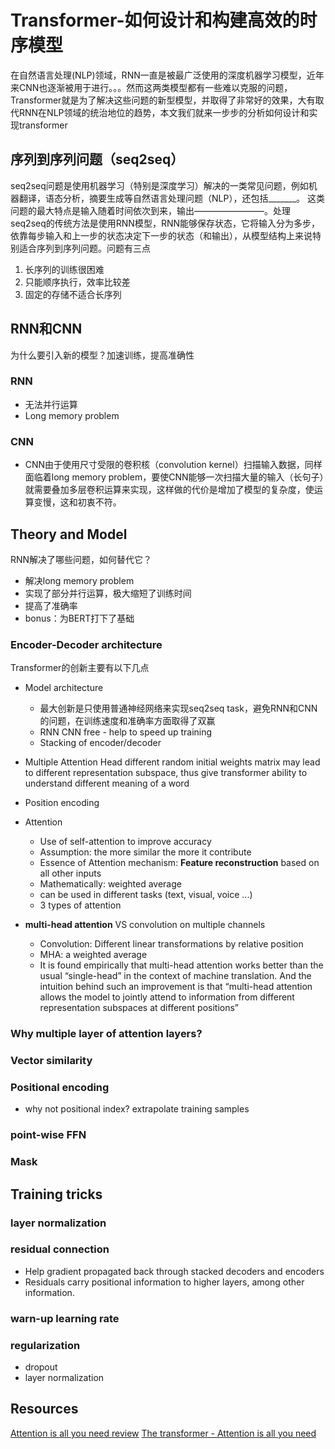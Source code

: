 # Transformer-如何设计和构建高效的时序模型
在自然语言处理(NLP)领域，RNN一直是被最广泛使用的深度机器学习模型，近年来CNN也逐渐被用于进行。。。然而这两类模型都有一些难以克服的问题，Transformer就是为了解决这些问题的新型模型，并取得了非常好的效果，大有取代RNN在NLP领域的统治地位的趋势，本文我们就来一步步的分析如何设计和实现transformer

## 序列到序列问题（seq2seq）
seq2seq问题是使用机器学习（特别是深度学习）解决的一类常见问题，例如机器翻译，语态分析，摘要生成等自然语言处理问题（NLP），还包括_______。 这类问题的最大特点是输入随着时间依次到来，输出————————。处理seq2seq的传统方法是使用RNN模型，RNN能够保存状态，它将输入分为多步，依靠每步输入和上一步的状态决定下一步的状态（和输出），从模型结构上来说特别适合序列到序列问题。问题有三点
1. 长序列的训练很困难
2. 只能顺序执行，效率比较差
3. 固定的存储不适合长序列


## RNN和CNN
为什么要引入新的模型？加速训练，提高准确性
### RNN
- 无法并行运算
- Long memory problem
### CNN
- CNN由于使用尺寸受限的卷积核（convolution kernel）扫描输入数据，同样面临着long memory problem，要使CNN能够一次扫描大量的输入（长句子）就需要叠加多层卷积运算来实现，这样做的代价是增加了模型的复杂度，使运算变慢，这和初衷不符。

## Theory and Model
RNN解决了哪些问题，如何替代它？

- 解决long memory problem
- 实现了部分并行运算，极大缩短了训练时间
- 提高了准确率
- bonus：为BERT打下了基础
### Encoder-Decoder architecture
Transformer的创新主要有以下几点
- Model architecture
	- 最大创新是只使用普通神经网络来实现seq2seq task，避免RNN和CNN的问题，在训练速度和准确率方面取得了双赢
	- RNN CNN free - help to speed up training
	- Stacking of encoder/decoder
- Multiple Attention Head
different random initial weights matrix may lead to different representation subspace, thus give transformer ability to understand different meaning of a word
- Position encoding

- Attention 
	- Use of self-attention to improve accuracy
	- Assumption: the more similar the more it contribute
	- Essence of Attention mechanism: **Feature reconstruction** based on all other inputs
	- Mathematically: weighted average
	- can be used in different tasks (text, visual, voice ...)
	- 3 types of attention

- **multi-head attention** VS convolution on multiple channels
	- Convolution: Different linear transformations by relative position
	- MHA: a weighted average 
	- It is found empirically that multi-head attention works better than the usual “single-head” in the context of machine translation. And the intuition behind such an improvement is that “multi-head attention allows the model to jointly attend to information from different representation subspaces at different positions”
### Why multiple layer of attention layers?
### Vector similarity
### Positional encoding
- why not positional index? extrapolate training samples
### point-wise FFN
### Mask
## Training tricks
### layer normalization
### residual connection
- Help gradient propagated back through stacked decoders and encoders
- Residuals carry positional information to higher layers, among other information.
### warn-up learning rate
### regularization
- dropout
- layer normalization

## Resources
[Attention is all you need review]([https://ricardokleinklein.github.io/2017/11/16/Attention-is-all-you-need.html](https://ricardokleinklein.github.io/2017/11/16/Attention-is-all-you-need.html))
[The transformer - Attention is all you need]([https://mchromiak.github.io/articles/2017/Sep/12/Transformer-Attention-is-all-you-need/#.XTEl6ugzZPY](https://mchromiak.github.io/articles/2017/Sep/12/Transformer-Attention-is-all-you-need/#.XTEl6ugzZPY))
<!--stackedit_data:
eyJoaXN0b3J5IjpbOTAzODM2NzMzLDIwMzk0ODU3MjksNTcyNz
kzMDE4LC0xMDg4NzU0NTMyLDUzMjAxMzM2MSwyNzAzMzM1Mzcs
MTkxMzI2Mzk5OCwtMjUyNTExNjUsMTExNzAwMjEsOTk3MjAzMD
M2LC03OTc1MjU1NjcsLTM1MDA1Mzc3NywtMTQwOTA0MDQxMywx
MDA1NzkwNDU5LC0xMjI0OTg2OTY4LDEwNzM2MDgwMzksLTE0OD
I1NDMyNTQsMTQxMDI4MjEzNiwtNDU5MzMxMjU4LC01Njc2NzUz
NThdfQ==
-->